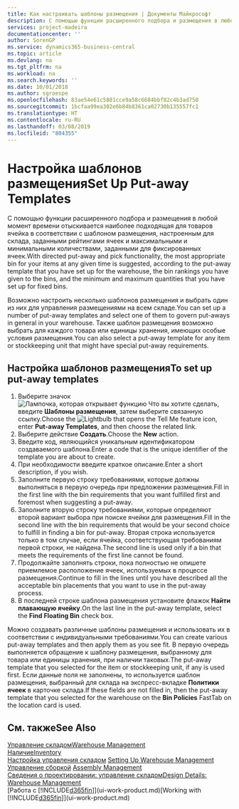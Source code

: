 ```yaml
---
title: Как настраивать шаблоны размещения | Документы Майкрософт
description: С помощью функции расширенного подбора и размещения в любой момент времени отыскивается наиболее подходящая для товаров ячейка в соответствии с шаблоном размещения, настроенным для склада, заданными рейтингами ячеек и максимальными и минимальными количествами, заданными для фиксированных ячеек.
services: project-madeira
documentationcenter: ''
author: SorenGP
ms.service: dynamics365-business-central
ms.topic: article
ms.devlang: na
ms.tgt_pltfrm: na
ms.workload: na
ms.search.keywords: ''
ms.date: 10/01/2018
ms.author: sgroespe
ms.openlocfilehash: 83ae54e61c5881cce9a58c6684bbf82c4b3ad750
ms.sourcegitcommit: 1bcfaa99ea302e6b84b8361ca02730b135557fc1
ms.translationtype: HT
ms.contentlocale: ru-RU
ms.lasthandoff: 03/08/2019
ms.locfileid: "804355"
---
```

# <a name="set-up-put-away-templates"></a><span data-ttu-id="67fd9-103">Настройка шаблонов размещения</span><span class="sxs-lookup"><span data-stu-id="67fd9-103">Set Up Put-away Templates</span></span>
<span data-ttu-id="67fd9-104">С помощью функции расширенного подбора и размещения в любой момент времени отыскивается наиболее подходящая для товаров ячейка в соответствии с шаблоном размещения, настроенным для склада, заданными рейтингами ячеек и максимальными и минимальными количествами, заданными для фиксированных ячеек.</span><span class="sxs-lookup"><span data-stu-id="67fd9-104">With directed put-away and pick functionality, the most appropriate bin for your items at any given time is suggested, according to the put-away template that you have set up for the warehouse, the bin rankings you have given to the bins, and the minimum and maximum quantities that you have set up for fixed bins.</span></span>  

<span data-ttu-id="67fd9-105">Возможно настроить несколько шаблонов размещения и выбрать один из них для управления размещениями на всем складе.</span><span class="sxs-lookup"><span data-stu-id="67fd9-105">You can set up a number of put-away templates and select one of them to govern put-aways in general in your warehouse.</span></span> <span data-ttu-id="67fd9-106">Также шаблон размещения возможно выбрать для каждого товара или единицы хранения, имеющих особые условия размещения.</span><span class="sxs-lookup"><span data-stu-id="67fd9-106">You can also select a put-away template for any item or stockkeeping unit that might have special put-away requirements.</span></span>  

## <a name="to-set-up-put-away-templates"></a><span data-ttu-id="67fd9-107">Настройка шаблонов размещения</span><span class="sxs-lookup"><span data-stu-id="67fd9-107">To set up put-away templates</span></span>  
1.  <span data-ttu-id="67fd9-108">Выберите значок ![Лампочка, которая открывает функцию Что вы хотите сделать](media/ui-search/search_small.png "Что вы хотите сделать"), введите **Шаблоны размещения**, затем выберите связанную ссылку.</span><span class="sxs-lookup"><span data-stu-id="67fd9-108">Choose the ![Lightbulb that opens the Tell Me feature](media/ui-search/search_small.png "Tell me what you want to do") icon, enter **Put-away Templates**, and then choose the related link.</span></span>  
2.  <span data-ttu-id="67fd9-109">Выберите действие **Создать**.</span><span class="sxs-lookup"><span data-stu-id="67fd9-109">Choose the **New** action.</span></span>  
3.  <span data-ttu-id="67fd9-110">Введите код, являющийся уникальным идентификатором создаваемого шаблона.</span><span class="sxs-lookup"><span data-stu-id="67fd9-110">Enter a code that is the unique identifier of the template you are about to create.</span></span>  
4.  <span data-ttu-id="67fd9-111">При необходимости введите краткое описание.</span><span class="sxs-lookup"><span data-stu-id="67fd9-111">Enter a short description, if you wish.</span></span>  
5.  <span data-ttu-id="67fd9-112">Заполните первую строку требованиями, которые должны выполняться в первую очередь при предложении размещения.</span><span class="sxs-lookup"><span data-stu-id="67fd9-112">Fill in the first line with the bin requirements that you want fulfilled first and foremost when suggesting a put-away.</span></span>  
6.  <span data-ttu-id="67fd9-113">Заполните вторую строку требованиями, которые определяют второй вариант выбора при поиске ячейки для размещения.</span><span class="sxs-lookup"><span data-stu-id="67fd9-113">Fill in the second line with the bin requirements that would be your second choice to fulfill in finding a bin for put-away.</span></span> <span data-ttu-id="67fd9-114">Вторая строка используется только в том случае, если ячейка, соответствующая требованиям первой строки, не найдена.</span><span class="sxs-lookup"><span data-stu-id="67fd9-114">The second line is used only if a bin that meets the requirements of the first line cannot be found.</span></span>  
7.  <span data-ttu-id="67fd9-115">Продолжайте заполнять строки, пока полностью не опишете приемлемое расположение ячеек, используемых в процессе размещения.</span><span class="sxs-lookup"><span data-stu-id="67fd9-115">Continue to fill in the lines until you have described all the acceptable bin placements that you want to use in the put-away process.</span></span>  
8.  <span data-ttu-id="67fd9-116">В последней строке шаблона размещения установите флажок **Найти плавающую ячейку**.</span><span class="sxs-lookup"><span data-stu-id="67fd9-116">On the last line in the put-away template, select the **Find Floating Bin** check box.</span></span>  

<span data-ttu-id="67fd9-117">Можно создавать различные шаблоны размещения и использовать их в соответствии с индивидуальными требованиями.</span><span class="sxs-lookup"><span data-stu-id="67fd9-117">You can create various put-away templates and then apply them as you see fit.</span></span> <span data-ttu-id="67fd9-118">В первую очередь выполняется обращение к шаблону размещения, выбранному для товара или единицы хранения, при наличии таковых.</span><span class="sxs-lookup"><span data-stu-id="67fd9-118">The put-away template that you selected for the item or stockkeeping unit, if any is used first.</span></span> <span data-ttu-id="67fd9-119">Если данные поля не заполнены, то используется шаблон размещения, выбранный для склада на экспресс-вкладке **Политики ячеек** в карточке склада.</span><span class="sxs-lookup"><span data-stu-id="67fd9-119">If these fields are not filled in, then the put-away template that you selected for the warehouse on the **Bin Policies** FastTab on the location card is used.</span></span>  

## <a name="see-also"></a><span data-ttu-id="67fd9-120">См. также</span><span class="sxs-lookup"><span data-stu-id="67fd9-120">See Also</span></span>  
[<span data-ttu-id="67fd9-121">Управление складом</span><span class="sxs-lookup"><span data-stu-id="67fd9-121">Warehouse Management</span></span>](warehouse-manage-warehouse.md)  
[<span data-ttu-id="67fd9-122">Наличие</span><span class="sxs-lookup"><span data-stu-id="67fd9-122">Inventory</span></span>](inventory-manage-inventory.md)  
<span data-ttu-id="67fd9-123">[Настройка управления складом](warehouse-setup-warehouse.md)   </span><span class="sxs-lookup"><span data-stu-id="67fd9-123">[Setting Up Warehouse Management](warehouse-setup-warehouse.md)   </span></span>  
<span data-ttu-id="67fd9-124">[Управление сборкой](assembly-assemble-items.md)  </span><span class="sxs-lookup"><span data-stu-id="67fd9-124">[Assembly Management](assembly-assemble-items.md)  </span></span>  
[<span data-ttu-id="67fd9-125">Сведения о проектировании: управление складом</span><span class="sxs-lookup"><span data-stu-id="67fd9-125">Design Details: Warehouse Management</span></span>](design-details-warehouse-management.md)  
<span data-ttu-id="67fd9-126">[Работа с [!INCLUDE[d365fin](includes/d365fin_md.md)]](ui-work-product.md)</span><span class="sxs-lookup"><span data-stu-id="67fd9-126">[Working with [!INCLUDE[d365fin](includes/d365fin_md.md)]](ui-work-product.md)</span></span>
